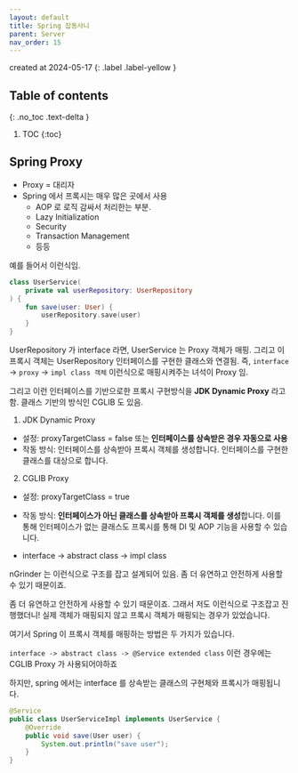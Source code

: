 ```yaml
---
layout: default
title: Spring 잡동사니
parent: Server
nav_order: 15
---
```


created at 2024-05-17
{: .label .label-yellow }

## Table of contents
{: .no_toc .text-delta }

1. TOC
{:toc}

## Spring Proxy

* Proxy = 대리자
* Spring 에서 프록시는 매우 많은 곳에서 사용
  * AOP 로 로직 감싸서 처리한는 부분.
  * Lazy Initialization
  * Security
  * Transaction Management
  * 등등

예를 들어서 이런식임.

```kotlin
class UserService(
    private val userRepository: UserRepository
) {
    fun save(user: User) {
        userRepository.save(user)
    }
}
```

UserRepository 가 interface 라면, UserService 는 Proxy 객체가 매핑. 그리고 이 프록시 객체는 UserRepository 인터페이스를 구현한 클래스와 연결됨. 즉, `interface` -> `proxy` -> `impl class 객체` 이런식으로 매핑시켜주는 녀석이 Proxy 임.

그리고 이런 인터페이스를 기반으로한 프록시 구현방식을 **JDK Dynamic Proxy** 라고 함. 클래스 기반의 방식인 CGLIB 도 있음.

1.	JDK Dynamic Proxy
* 설정: proxyTargetClass = false 또는 **인터페이스를 상속받은 경우 자동으로 사용**
* 작동 방식: 인터페이스를 상속받아 프록시 객체를 생성합니다. 인터페이스를 구현한 클래스를 대상으로 합니다.

2. CGLIB Proxy
* 설정: proxyTargetClass = true
* 작동 방식: **인터페이스가 아닌 클래스를 상속받아 프록시 객체를 생성**합니다. 이를 통해 인터페이스가 없는 클래스도 프록시를 통해 DI 및 AOP 기능을 사용할 수 있습니다.

* interface -> abstract class -> impl class

nGrinder 는 이런식으로 구조를 잡고 설계되어 있음. 좀 더 유연하고 안전하게 사용할 수 있기 때문이죠.



좀 더 유연하고 안전하게 사용할 수 있기 때문이죠. 그래서 저도 이런식으로 구조잡고 진행했더니! 실제 객체가 매핑되지 않고 프록시 객체가 매핑되는 경우가 있었습니다.

여기서 Spring 이 프록시 객체를 매핑하는 방법은 두 가지가 있습니다.

`interface -> abstract class -> @Service extended class` 이런 경우에는 CGLIB Proxy 가 사용되어야하죠


하지만, spring 에서는 interface 를 상속받는 클래스의 구현체와 프록시가 매핑됩니다.

```java
@Service
public class UserServiceImpl implements UserService {
    @Override
    public void save(User user) {
        System.out.println("save user");
    }
}
```


